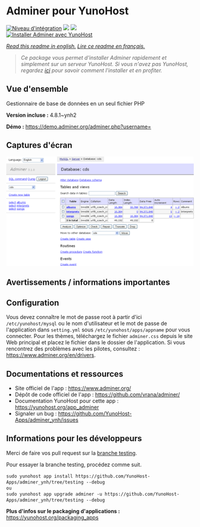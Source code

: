 # Adminer pour YunoHost

[![Niveau d'intégration](https://dash.yunohost.org/integration/adminer.svg)](https://dash.yunohost.org/appci/app/adminer) ![](https://ci-apps.yunohost.org/ci/badges/adminer.status.svg) ![](https://ci-apps.yunohost.org/ci/badges/adminer.maintain.svg)  
[![Installer Adminer avec YunoHost](https://install-app.yunohost.org/install-with-yunohost.svg)](https://install-app.yunohost.org/?app=adminer)

*[Read this readme in english.](./README.md)*
*[Lire ce readme en français.](./README_fr.md)*

> *Ce package vous permet d'installer Adminer rapidement et simplement sur un serveur YunoHost.
Si vous n'avez pas YunoHost, regardez [ici](https://yunohost.org/#/install) pour savoir comment l'installer et en profiter.*

## Vue d'ensemble

Gestionnaire de base de données en un seul fichier PHP

**Version incluse :** 4.8.1~ynh2

**Démo :** https://demo.adminer.org/adminer.php?username=

## Captures d'écran

![](./doc/screenshots/screenshot.png)

## Avertissements / informations importantes

## Configuration

Vous devez connaître le mot de passe root à partir d'ici `/etc/yunohost/mysql` ou le nom d'utilisateur et le mot de passe de l'application dans `setting.yml` sous `/etc/yunohost/apps/appname` pour vous connecter.
Pour les thèmes, téléchargez le fichier `adminer.css` depuis le site Web principal et placez le fichier dans le dossier de l'application.
Si vous rencontrez des problèmes avec les pilotes, consultez : https://www.adminer.org/en/drivers.

## Documentations et ressources

* Site officiel de l'app : https://www.adminer.org/
* Dépôt de code officiel de l'app : https://github.com/vrana/adminer/
* Documentation YunoHost pour cette app : https://yunohost.org/app_adminer
* Signaler un bug : https://github.com/YunoHost-Apps/adminer_ynh/issues

## Informations pour les développeurs

Merci de faire vos pull request sur la [branche testing](https://github.com/YunoHost-Apps/adminer_ynh/tree/testing).

Pour essayer la branche testing, procédez comme suit.
```
sudo yunohost app install https://github.com/YunoHost-Apps/adminer_ynh/tree/testing --debug
ou
sudo yunohost app upgrade adminer -u https://github.com/YunoHost-Apps/adminer_ynh/tree/testing --debug
```

**Plus d'infos sur le packaging d'applications :** https://yunohost.org/packaging_apps